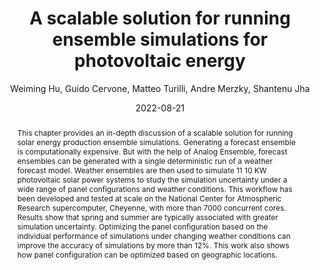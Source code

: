 ---
title: "A scalable solution for running ensemble simulations for photovoltaic energy"
collection: publications
permalink: /publications/hu2023scalable
date: 2022-08-21
type: pub
author: "Weiming Hu, Guido Cervone, Matteo Turilli, Andre Merzky, Shantenu Jha"
venue: "Recent Advancement in Geoinformatics and Data Science (book chapter)"
paperurl: https://pubs.geoscienceworld.org/gsa/books/edited-volume/2377/chapter-abstract/135416311/A-scalable-solution-for-running-ensemble
abstract: "This chapter provides an in-depth discussion of a scalable solution for running solar energy production ensemble simulations. Generating a forecast ensemble is computationally expensive. But with the help of Analog Ensemble, forecast ensembles can be generated with a single deterministic run of a weather forecast model. Weather ensembles are then used to simulate 11 10 KW photovoltaic solar power systems to study the simulation uncertainty under a wide range of panel configurations and weather conditions. This workflow has been developed and tested at scale on the National Center for Atmospheric Research supercomputer, Cheyenne, with more than 7000 concurrent cores. Results show that spring and summer are typically associated with greater simulation uncertainty. Optimizing the panel configuration based on the individual performance of simulations under changing weather conditions can improve the accuracy of simulations by more than 12%. This work also shows how panel configuration can be optimized based on geographic locations."
---